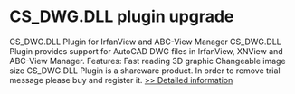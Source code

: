 # CS_DWG.DLL plugin upgrade
CS_DWG.DLL Plugin for IrfanView and ABC-View Manager
CS_DWG.DLL Plugin provides support for AutoCAD DWG files in IrfanView, XNView and ABC-View Manager.
Features:
Fast reading
3D graphic
Changeable image size
CS_DWG.DLL Plugin is a shareware product. In order to remove trial message please buy and register it.
[>> Detailed information](https://secure.shareit.com/shareit/product.html?productid=300152715&affiliateid=200057808)